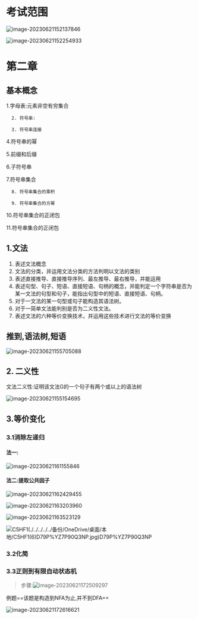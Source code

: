 # 考试范围

![image-20230621152137846](https://nunbey-bill.oss-cn-beijing.aliyuncs.com/2020-weekReport/image-20230621152137846.png)

![image-20230621152254933](https://nunbey-bill.oss-cn-beijing.aliyuncs.com/2020-weekReport/image-20230621152254933.png)

# 第二章 

## 基本概念

  1.字母表:元素非空有穷集合

      2. 符号串:

      3. 符号串连接

   4.符号串的幂

   5.前缀和后缀

   6.子符号串

   7.符号串集合

      8. 符号串集合的乘积

      9. 符号串集合的方幂

   10.符号串集合的正闭包

   11.符号串集合的正闭包

## 1.文法

1. 表述文法概念
2. 文法的分类，并运用文法分类的方法判明以文法的类别
3. 表述直接推导、直接推导序列、最左推导、最右推导，并能运用
4. 表述句型、句子、短语、直接短语、句柄的概念，并能判定一个字符串是否为某一文法的句型和句子，能指出句型中的短语、直接短语、句柄。
5. 对于一文法的某一句型或句子能构造其语法树。
6. 对于一简单文法能判别是否为二义性文法。
7. 表述文法的六种等价变换技术，并运用这些技术进行文法的等价变换

## 推到,语法树,短语

![image-20230621155705088](https://nunbey-bill.oss-cn-beijing.aliyuncs.com/2020-weekReport/image-20230621155705088.png)

## 2. 二义性

文法二义性:证明该文法G的一个句子有两个或以上的语法树

![image-20230621155154695](https://nunbey-bill.oss-cn-beijing.aliyuncs.com/2020-weekReport/image-20230621155154695.png)

## 3.等价变化

### 3.1消除左递归

#### 法一:

![image-20230621161155846](https://nunbey-bill.oss-cn-beijing.aliyuncs.com/2020-weekReport/image-20230621161155846.png)

#### 法二:提取公共因子

![image-20230621162429455](https://nunbey-bill.oss-cn-beijing.aliyuncs.com/2020-weekReport/image-20230621162429455.png)

![image-20230621163203960](https://nunbey-bill.oss-cn-beijing.aliyuncs.com/2020-weekReport/image-20230621163203960.png)

![image-20230621163523129](https://nunbey-bill.oss-cn-beijing.aliyuncs.com/2020-weekReport/image-20230621163523129.png)

![C5HF1(./../../../../备份/OneDrive/桌面/本地/C5HF1(6)D79P%YZ7P90Q3NP.jpg)D79P%YZ7P90Q3NP](./C5HF1(6)D79P%25YZ7P90Q3NP.jpg)

### 3.2化简

### 3.3正则到有限自动状态机

>步骤:![image-20230621172509297](https://nunbey-bill.oss-cn-beijing.aliyuncs.com/2020-weekReport/image-20230621172509297.png)

例题==该题是构造到NFA为止,并不到DFA==

![image-20230621172616621](https://nunbey-bill.oss-cn-beijing.aliyuncs.com/2020-weekReport/image-20230621172616621.png)

